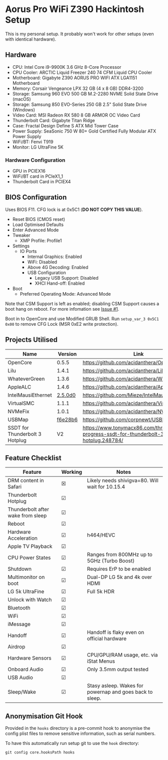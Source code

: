 # Aorus Pro WiFi Z390 Hackintosh Setup

This is my personal setup. It probably won't work for other setups (even with identical hardware).

## Hardware

- CPU: Intel Core i9-9900K 3.6 GHz 8-Core Processor
- CPU Cooler: ARCTIC Liquid Freezer 240 74 CFM Liquid CPU Cooler
- Motherboard: Gigabyte Z390 AORUS PRO WIFI ATX LGA1151 Motherboard
- Memory: Corsair Vengeance LPX 32 GB (4 x 8 GB) DDR4-3200
- Storage: Samsung 960 EVO 500 GB M.2-2280 NVME Solid State Drive (macOS)
- Storage: Samsung 850 EVO-Series 250 GB 2.5" Solid State Drive (Windows)
- Video Card: MSI Radeon RX 580 8 GB ARMOR OC Video Card
- Thunderbolt Card: Gigabyte Titan Ridge
- Case: Fractal Design Define S ATX Mid Tower Case
- Power Supply: SeaSonic 750 W 80+ Gold Certified Fully Modular ATX Power Supply
- WiFi/BT: Fenvi T919
- Monitor: LG UltraFine 5K

### Hardware Configuration

- GPU in PCIEX16
- WiFi/BT card in PCIeX1_1
- Thunderbolt Card in PCIEX4

## BIOS Configuration

Uses BIOS F11. CFG lock is at 0x5C1 (**DO NOT COPY THIS VALUE**).

- Reset BIOS (CMOS reset)
- Load Optimised Defaults
- Enter Advanced Mode
- Tweaker
  - XMP Profile: Profile1
- Settings
  - IO Ports
    - Internal Graphics: Enabled
    - WiFi: Disabled
    - Above 4G Decoding: Enabled
    - USB Configuration
      - Legacy USB Support: Disabled
      - XHCI Hand-off: Enabled
- Boot
  - Preferred Operating Mode: Advanced Mode

Note that CSM Support is left as enabled; disabling CSM Support causes a boot hang on reboot. For more infomation see [Issue #1](https://github.com/JosephDuffy/aorus-pro-wifi-z390-hack/issues/1).

Boot in to OpenCore and use Modified GRUB Shell. Run `setup_var_3 0x5C1 0x00` to remove CFG Lock (MSR 0xE2 write protection).

## Projects Utilised

| Name | Version | Link |
|------|---------|------|
| OpenCore | 0.5.5 | https://github.com/acidanthera/OpenCorePkg |
| Lilu | 1.4.1 | https://github.com/acidanthera/Lilu |
| WhateverGreen | 1.3.6 | https://github.com/acidanthera/WhateverGreen |
| AppleALC | 1.4.6 | https://github.com/acidanthera/AppleALC |
| IntelMausiEthernet | [2.5.0d0](https://github.com/Mieze/IntelMausiEthernet/tree/f3c69cec20efd24fa467cf16f44ccaae61336766) | https://github.com/Mieze/IntelMausiEthernet |
| VirtualSMC | 1.1.1 | https://github.com/acidanthera/VirtualSMC |
| NVMeFix | 1.0.1 | https://github.com/acidanthera/NVMeFix |
| USBMap | [f6e28b6](https://github.com/corpnewt/USBMap/tree/f6e28b6f0c7edd5347690a1721f5a2241cbcc35d) | https://github.com/corpnewt/USBMap |
| SSDT for Thunderbolt 3 Hotplug | V2 | https://www.tonymacx86.com/threads/in-progress-ssdt-for-thunderbolt-3-hotplug.248784/ |

## Feature Checklist

| Feature | Working | Notes |
|---------|---------|-------|
| DRM content in Safari | ☒ | Likely needs shivigva=80. Will wait for 10.15.4 |
| Thunderbolt Hotplug | ☑ |  |
| Thunderbolt after wake from sleep | ☑ |  |
| Reboot | ☑ |  |
| Hardware Acceleration | ☑ | h464/HEVC |
| Apple TV Playback | ☑ |  |
| CPU Power States | ☑ | Ranges from 800MHz up to 5GHz (Turbo Boost) |
| Shutdown | ☑ | Requires ErP to be enabled |
| Multimonitor on boot | ☑ | Dual-DP LG 5k and 4k over HDMI |
| LG 5k UltraFine | ☑ | Full 5k HDR |
| Unlock with Watch | ☑ |  |
| Bluetooth | ☑ |  |
| WiFi | ☑ |  |
| iMessage | ☑ |  |
| Handoff | ☑ | Handoff is flaky even on official hardware |
| Airdrop | ☑ |  |
| Hardware Sensors | ☑ | CPU/GPU/RAM usage, etc. via iStat Menus |
| Onboard Audio | ☑ | Only 3.5mm output tested |
| USB Audio | ☑ |  |
| Sleep/Wake | ☑ | Stasy asleep. Wakes for powernap and goes back to sleep. |

## Anonymisation Git Hook

Provided in the `hooks` directory is a pre-commit hook to anonymise the config plist files to remove sensitive information, such as serial numbers.

To have this automatically run setup git to use the `hook` directory:

```
git config core.hooksPath hooks
```
